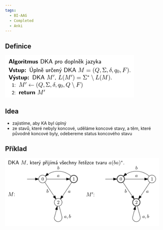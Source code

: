 ```yaml
---
tags:
  - BI-AAG
  - Completed
  - Anki
---
```


## Definice
![](Attachments/Pasted%20image%2020231206234724.png)

## Idea
- zajistíme, aby KA byl úplný
- ze stavů, které nebyly koncové, uděláme koncové stavy, a těm, které původně koncové byly, odebereme status koncového stavu

## Příklad
![](Attachments/Pasted%20image%2020231206234840.png)
